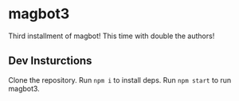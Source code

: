 # magbot3
Third installment of magbot! This time with double the authors!

## Dev Insturctions
Clone the repository.
Run `npm i` to install deps.
Run `npm start` to run magbot3.
